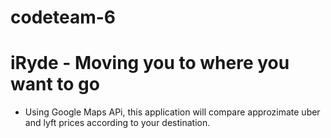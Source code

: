 # codeteam-6

# iRyde - Moving you to where you want to go

 * Using Google Maps APi, this application will compare approzimate uber and lyft prices according to your destination.

